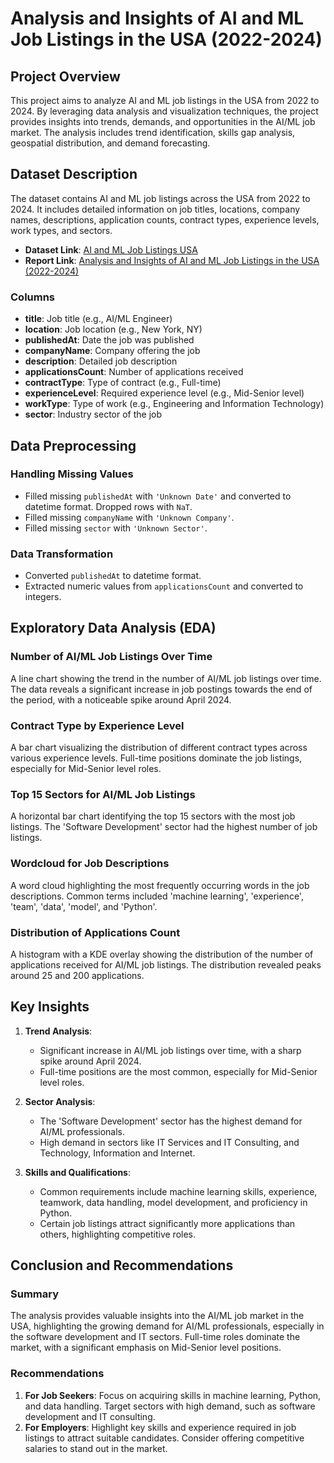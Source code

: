 # Analysis and Insights of AI and ML Job Listings in the USA (2022-2024)

## Project Overview

This project aims to analyze AI and ML job listings in the USA from 2022 to 2024. By leveraging data analysis and visualization techniques, the project provides insights into trends, demands, and opportunities in the AI/ML job market. The analysis includes trend identification, skills gap analysis, geospatial distribution, and demand forecasting.

## Dataset Description

The dataset contains AI and ML job listings across the USA from 2022 to 2024. It includes detailed information on job titles, locations, company names, descriptions, application counts, contract types, experience levels, work types, and sectors.

- **Dataset Link**: [AI and ML Job Listings USA](https://www.kaggle.com/datasets/kanchana1990/ai-and-ml-job-listings-usa)
- **Report Link**: [Analysis and Insights of AI and ML Job Listings in the USA (2022-2024)](https://docs.google.com/document/d/1oomwyxAqyhYBfC7lWeLgY0T7hNPHwh3sCR0Sf0S4gWs/edit?usp=sharing)
  
### Columns

- **title**: Job title (e.g., AI/ML Engineer)
- **location**: Job location (e.g., New York, NY)
- **publishedAt**: Date the job was published
- **companyName**: Company offering the job
- **description**: Detailed job description
- **applicationsCount**: Number of applications received
- **contractType**: Type of contract (e.g., Full-time)
- **experienceLevel**: Required experience level (e.g., Mid-Senior level)
- **workType**: Type of work (e.g., Engineering and Information Technology)
- **sector**: Industry sector of the job

## Data Preprocessing

### Handling Missing Values

- Filled missing `publishedAt` with `'Unknown Date'` and converted to datetime format. Dropped rows with `NaT`.
- Filled missing `companyName` with `'Unknown Company'`.
- Filled missing `sector` with `'Unknown Sector'`.

### Data Transformation

- Converted `publishedAt` to datetime format.
- Extracted numeric values from `applicationsCount` and converted to integers.

## Exploratory Data Analysis (EDA)

### Number of AI/ML Job Listings Over Time

A line chart showing the trend in the number of AI/ML job listings over time. The data reveals a significant increase in job postings towards the end of the period, with a noticeable spike around April 2024.

### Contract Type by Experience Level

A bar chart visualizing the distribution of different contract types across various experience levels. Full-time positions dominate the job listings, especially for Mid-Senior level roles.

### Top 15 Sectors for AI/ML Job Listings

A horizontal bar chart identifying the top 15 sectors with the most job listings. The 'Software Development' sector had the highest number of job listings.

### Wordcloud for Job Descriptions

A word cloud highlighting the most frequently occurring words in the job descriptions. Common terms included 'machine learning', 'experience', 'team', 'data', 'model', and 'Python'.

### Distribution of Applications Count

A histogram with a KDE overlay showing the distribution of the number of applications received for AI/ML job listings. The distribution revealed peaks around 25 and 200 applications.

## Key Insights

1. **Trend Analysis**:
   - Significant increase in AI/ML job listings over time, with a sharp spike around April 2024.
   - Full-time positions are the most common, especially for Mid-Senior level roles.

2. **Sector Analysis**:
   - The 'Software Development' sector has the highest demand for AI/ML professionals.
   - High demand in sectors like IT Services and IT Consulting, and Technology, Information and Internet.

3. **Skills and Qualifications**:
   - Common requirements include machine learning skills, experience, teamwork, data handling, model development, and proficiency in Python.
   - Certain job listings attract significantly more applications than others, highlighting competitive roles.

## Conclusion and Recommendations

### Summary

The analysis provides valuable insights into the AI/ML job market in the USA, highlighting the growing demand for AI/ML professionals, especially in the software development and IT sectors. Full-time roles dominate the market, with a significant emphasis on Mid-Senior level positions.

### Recommendations

1. **For Job Seekers**: Focus on acquiring skills in machine learning, Python, and data handling. Target sectors with high demand, such as software development and IT consulting.
2. **For Employers**: Highlight key skills and experience required in job listings to attract suitable candidates. Consider offering competitive salaries to stand out in the market.



